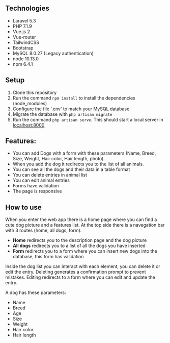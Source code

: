 ## Technologies

- Laravel 5.3
- PHP 7.1.9
- Vue.js 2
- Vue-router
- TailwindCSS
- Bootstrap
- MySQL 8.0.27 (Legacy authentication)
- node 10.13.0
- npm 6.4.1

## Setup

1.  Clone this repository
2.  Run the command `npm install` to install the dependencies (node_modules)
3.  Configure the file '.env' to match your MySQL database
4.  Migrate the database with `php artisan migrate`
5.  Run the command `php artisan serve`. This should start a local server in [localhost:8000](http://localhost:8000/)

## Features:

- You can add Dogs with a form with these parameters (Name, Breed, Size, Weight, Hair color, Hair length, photo).
- When you add the dog it redirects you to the list of all animals.
- You can see all the dogs and their data in a table format
- You can delete entries in animal list
- You can edit animal entries
- Forms have validation
- The page is responsive

## How to use

When you enter the web app there is a home page where you can find a cute dog picture and a features list. At the top side there is a navegation bar with 3 routes (home, all dogs, form).

- **Home** redirects you to the description page and the dog picture
- **All dogs** redirects you to a list of all the dogs you have inserted
- **Form** redirects you to a form where you can insert new dogs into the database, this form has validation

Inside the dog list you can interact with each element, you can delete it or edit the entry.
Deleting generates a confirmation prompt to prevent mistakes. Editing redirects to a form where you can edit and update the entry.

A dog has these parameters:

- Name
- Breed
- Age
- Size
- Weight
- Hair color
- Hair length
